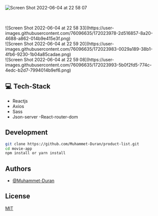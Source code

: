 ![Screen Shot 2022-06-04 at 22 58 07](https://user-images.githubusercontent.com/76096635/172023969-5e4f9cfc-1b50-43e0-aecb-0d90d6f4d059.png)

<br>
<br/>
![Screen Shot 2022-06-04 at 22 58 33](https://user-images.githubusercontent.com/76096635/172023978-2d516857-8a20-4688-a862-014b9e415e3f.png)
<br/>
![Screen Shot 2022-06-04 at 22 59 20](https://user-images.githubusercontent.com/76096635/172023983-0029a189-38b1-4fb6-9230-1b04a85cadae.png)
<br>
![Screen Shot 2022-06-04 at 22 59 08](https://user-images.githubusercontent.com/76096635/172023993-5b0f2fd5-774c-4edc-b2d7-7994014b9ef6.png)

## 💻 Tech-Stack

- Reactjs
- Axios
- Sass
- Json-server
-React-router-dom

## Development


```bash
git clone https://github.com/Muhammet-Duran/product-list.git
cd movie-app
npm install or yarn install
```

## Authors

- [@Muhammet-Duran](https://github.com/Muhammet-Duran)

## License

[MIT](https://choosealicense.com/licenses/mit/)

